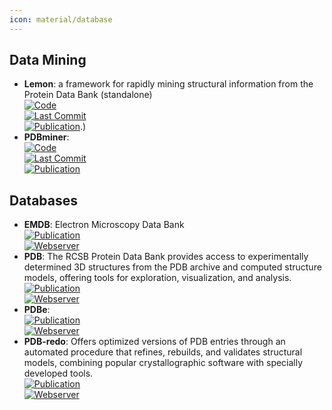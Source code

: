 ```yaml
---
icon: material/database
---
```



## **Data Mining**
- **Lemon**: a framework for rapidly mining structural information from the Protein Data Bank (standalone)  
	[![Code](https://img.shields.io/github/stars/chopralab/lemon?style=for-the-badge&logo=github)](https://github.com/chopralab/lemon)  
	[![Last Commit](https://img.shields.io/github/last-commit/chopralab/lemon?style=for-the-badge&logo=github)](https://github.com/chopralab/lemon)  
	[![Publication](https://img.shields.io/badge/Publication-Citations:0-blue?style=for-the-badge&logo=bookstack)](https://doi.org/10.1093/bioinformatics/btz178).)  
- **PDBminer**:   
	[![Code](https://img.shields.io/github/stars/ELELAB/PDBminer?style=for-the-badge&logo=github)](https://github.com/ELELAB/PDBminer)  
	[![Last Commit](https://img.shields.io/github/last-commit/ELELAB/PDBminer?style=for-the-badge&logo=github)](https://github.com/ELELAB/PDBminer)  
	[![Publication](https://img.shields.io/badge/Publication-Citations:2-blue?style=for-the-badge&logo=bookstack)](https://doi.org/10.1101/2023.05.06.539447)  

## **Databases**
- **EMDB**: Electron Microscopy Data Bank  
	[![Publication](https://img.shields.io/badge/Publication-Citations:15-blue?style=for-the-badge&logo=bookstack)](https://doi.org/10.1093/nar/gkad1019)  
	[![Webserver](https://img.shields.io/badge/Webserver-online-brightgreen?style=for-the-badge&logo=cachet&logoColor=65FF8F)](https://www.ebi.ac.uk/emdb/)  
- **PDB**: The RCSB Protein Data Bank provides access to experimentally determined 3D structures from the PDB archive and computed structure models, offering tools for exploration, visualization, and analysis.  
	[![Publication](https://img.shields.io/badge/Publication-Citations:29404-blue?style=for-the-badge&logo=bookstack)](https://doi.org/10.1093/nar/28.1.235)  
	[![Webserver](https://img.shields.io/badge/Webserver-online-brightgreen?style=for-the-badge&logo=cachet&logoColor=65FF8F)](https://www.rcsb.org/)  
- **PDBe**:   
	[![Publication](https://img.shields.io/badge/Publication-Citations:37-blue?style=for-the-badge&logo=bookstack)](http://dx.doi.org/10.1093/nar/gkz990)  
	[![Webserver](https://img.shields.io/badge/Webserver-online-brightgreen?style=for-the-badge&logo=cachet&logoColor=65FF8F)](https://www.ebi.ac.uk/pdbe)  
- **PDB-redo**: Offers optimized versions of PDB entries through an automated procedure that refines, rebuilds, and validates structural models, combining popular crystallographic software with specially developed tools.  
	[![Publication](https://img.shields.io/badge/Publication-Citations:189-blue?style=for-the-badge&logo=bookstack)](https://doi.org/10.1107/s0907444911054515)  
	[![Webserver](https://img.shields.io/badge/Webserver-online-brightgreen?style=for-the-badge&logo=cachet&logoColor=65FF8F)](https://pdb-redo.eu/)  
